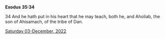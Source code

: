 **Exodus 35:34**

34 And he hath put in his heart that he may teach, both he, and Aholiab, the son of Ahisamach, of the tribe of Dan.

[Saturday 03-December, 2022](https://t.me/s/daily_scripture)
